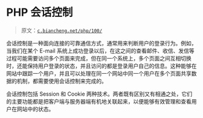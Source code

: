 # PHP 会话控制

> 原文：[`c.biancheng.net/php/100/`](http://c.biancheng.net/php/100/)

会话控制是一种面向连接的可靠通信方式，通常用来判断用户的登录行为。例如，当我们在某个 E-mail 系统上成功登录以后，在这之间的查看邮件、收信、发信等过程可能需要访问多个页面来完成，但在同一个系统上，多个页面之间互相切换时，还能保持用户登录的状态，并且访问的都是登录用户自己的信息。这种能够在网站中跟踪一个用户，并且可以处理在同一个网站中同一个用户在多个页面共享数据的机制，都需要使用会话控制来完成的。

会话控制包括 Session 和 Cookie 两种技术。两者既有区别又有相通之处，它们的主要功能都是把客户端与服务器端有机地关联起来，以便能够有效管理和查看用户在网站中的状态。